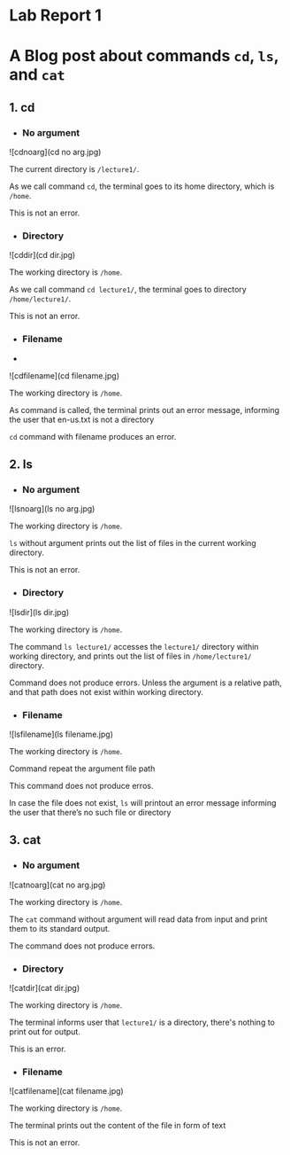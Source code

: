 # Lab Report 1
# A Blog post about commands `cd`, `ls`, and `cat`

## 1. cd
 
- ### No argument
  
![cdnoarg](cd no arg.jpg)

The current directory is `/lecture1/`. 

As we call command `cd`, the terminal goes to its home directory, which is `/home`.

This is not an error.

- ### Directory
  
![cddir](cd dir.jpg)

The working directory is `/home`. 

As we call command `cd lecture1/`, the terminal goes to directory `/home/lecture1/`.

This is not an error.

- ### Filename
- 
![cdfilename](cd filename.jpg)

The working directory is `/home`.

As command is called, the terminal prints out an error message, informing the user that en-us.txt is not a directory

`cd` command with filename produces an error.

## 2. ls

- ### No argument
  
![lsnoarg](ls no arg.jpg)

The working directory is `/home`. 

`ls` without argument prints out the list of files in the current working directory.

This is not an error.

- ### Directory
  
![lsdir](ls dir.jpg)

The working directory is `/home`.

The command `ls lecture1/` accesses the `lecture1/` directory within working directory, and prints out the list of files in `/home/lecture1/` directory.

Command does not produce errors. Unless the argument is a relative path, and that path does not exist within working directory.

- ### Filename
  
![lsfilename](ls filename.jpg)

The working directory is `/home`.

Command repeat the argument file path

This command does not produce erros.

In case the file does not exist, `ls` will printout an error message informing the user that there’s no such file or directory

## 3. cat

- ### No argument

![catnoarg](cat no arg.jpg)

The working directory is `/home`.

The `cat` command without argument will read data from input and print them to its standard output.

The command does not produce errors.

- ### Directory

![catdir](cat dir.jpg)

The working directory is `/home`.

The terminal informs user that `lecture1/` is a directory, there's nothing to print out for output.

This is an error. 

- ### Filename

![catfilename](cat filename.jpg)

The working directory is `/home`.

The terminal prints out the content of the file in form of text

This is not an error.

